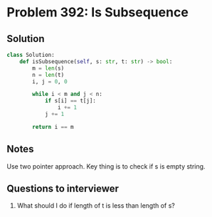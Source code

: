 # Problem 392: Is Subsequence

## Solution

```py
class Solution:
    def isSubsequence(self, s: str, t: str) -> bool:
        m = len(s)
        n = len(t)
        i, j = 0, 0

        while i < m and j < n:
            if s[i] == t[j]:
                i += 1
            j += 1

        return i == m
```

## Notes

Use two pointer approach. Key thing is to check if s is empty string.

## Questions to interviewer

1. What should I do if length of t is less than length of s?
